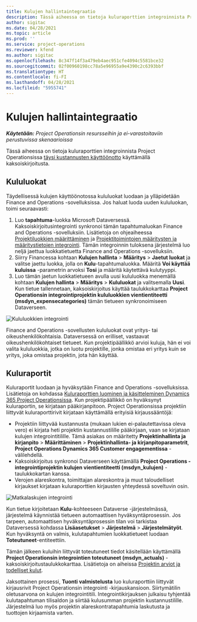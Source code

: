 ```yaml
---
title: Kulujen hallintaintegraatio
description: Tässä aiheessa on tietoja kuluraporttien integroinnista Project Operationsissa käyttämällä kaksoiskirjoitusta.
author: sigitac
ms.date: 04/28/2021
ms.topic: article
ms.prod: ''
ms.service: project-operations
ms.reviewer: kfend
ms.author: sigitac
ms.openlocfilehash: 8c347f14f3a479eb4aec951cfe4094c5581bce32
ms.sourcegitcommit: 02f00960198cc78a5e96955a9e4390c2c6393bbf
ms.translationtype: HT
ms.contentlocale: fi-FI
ms.lasthandoff: 04/28/2021
ms.locfileid: "5955741"
---
```

# <a name="expense-management-integration"></a>Kulujen hallintaintegraatio

_**Käytetään:** Project Operationsin resursseihin ja ei-varastoitaviin perustuvissa skenaarioissa_

Tässä aiheessa on tietoja kuluraporttien integroinnista Project Operationsissa [täysi kustannusten käyttöönotto](../expense/expense-overview.md) käyttämällä kaksoiskirjoitusta.

## <a name="expense-categories"></a>Kululuokat

Täydellisessä kulujen käyttöönotossa kululuokat luodaan ja ylläpidetään Finance and Operations -sovelluksissa. Jos haluat luoda uuden kululuokan, toimi seuraavasti:

1. Luo **tapahtuma**-luokka Microsoft Dataversessä. Kaksoiskirjoitusintegrointi synkronoi tämän tapahtumaluokan Finance and Operations -sovelluksiin. Lisätietoja on ohjeaiheessa [Projektiluokkien määrittäminen](/dynamics365/project-operations/project-accounting/configure-project-categories) ja [Projektitoimintojen määritysten ja määritystietojen integrointi](resource-dual-write-setup-integration.md). Tämän integroinnin tuloksena järjestelmä luo neljä jaettua luokkatietuetta Finance and Operations -sovelluksiin.
2. Siirry Financessa kohtaan **Kulujen hallinta** > **Määritys** > **Jaetut luokat** ja valitse jaettu luokka, jolla on **Kulu**-tapahtumaluokka. Määritä **Voi käyttää kuluissa** -parametrin arvoksi **Tosi** ja määritä käytettävä kulutyyppi.
3. Luo tämän jaetun luokkatietueen avulla uusi kululuokka menemällä kohtaan **Kulujen hallinta** > **Määritys** > **Kululuokat** ja valitsemalla **Uusi**. Kun tietue tallennetaan, kaksoiskirjoitus käyttää taulukkokarttaa **Project Operationsin integrointiprojektin kululuokkien vientientiteetti (msdyn\_expensecategories)** tämän tietueen synkronoimiseen Dataverseen.

  ![Kululuokkien integrointi](./media/DW6ExpenseCategories.png)

Finance and Operations -sovellusten kululuokat ovat yritys- tai oikeushenkilökohtaisia. Dataversessä on erilliset, vastaavat oikeushenkilökohtaiset tietueet. Kun projektipäällikkö arvioi kuluja, hän ei voi valita kululuokkia, jotka on luotu projektille, jonka omistaa eri yritys kuin se yritys, joka omistaa projektin, jota hän käyttää. 

## <a name="expense-reports"></a>Kuluraportit

Kuluraportit luodaan ja hyväksytään Finance and Operations -sovelluksissa. Lisätietoja on kohdassa [Kuluraporttien luominen ja käsitteleminen Dynamics 365 Project Operationsissa](/learn/modules/create-process-expense-reports/). Kun projektipäällikkö on hyväksynyt kuluraportin, se kirjataan pääkirjanpitoon. Project Operationsissa projektiin liittyvät kuluraporttirivit kirjataan käyttämällä erityisiä kirjaussääntöjä:

  - Projektiin liittyvää kustannusta (mukaan lukien ei-palautettavissa oleva vero) ei kirjata heti projektin kustannustilille pääkirjaan, vaan se kirjataan kulujen integrointitilille. Tämä asiakas on määritetty **Projektinhallinta ja kirjanpito** > **Määrittäminen** > **Projektinhallinta- ja kirjanpitoparametrit**, **Project Operations Dynamics 365 Customer engagementissa** -välilehdellä.
  - Kaksoiskirjoitus synkronoi Dataverseen käyttämällä **Project Operations -integrointiprojektin kulujen vientientiteetti (msdyn\_kulujen)** -taulukkokartan kanssa.
  - Verojen alareskontra, toimittajan alareskontra ja muut taloudelliset kirjaukset kirjataan kuluraporttien kirjausten yhteydessä soveltuvin osin.

  ![Matkalaskujen integrointi](./media/DW6ExpenseReports.png)

Kun tietue kirjoitetaan **Kulu**-kohteeseen Dataverse -järjestelmässä, järjestelmä käynnistää tietueen automaattisen hyväksyntäprosessin. Jos tarpeen, automaattisen hyväksyntäprosessin tilan voi tarkistaa Dataversessä kohdassa **Lisäasetukset** > **Järjestelmä** > **Järjestelmätyöt**. Kun hyväksyntä on valmis, kulutapahtumien luokkatietueet luodaan **Toteutuneet**-entiteettiin.

Tämän jälkeen kuluihin liittyvät toteutuneet tiedot käsitellään käyttämällä **Project Operationsin integrointien toteutuneet (msdyn\_actuals)** -kaksoiskirjoitustaulukkokarttaa. Lisätietoja on aiheissa [Projektin arviot ja todelliset kulut](resource-dual-write-estimates-actuals.md).

Jaksottainen prosessi, **Tuonti valmistelusta** luo kuluraporttiin liittyvät kirjausrivit Project Operationsin integrointi -kirjauskansioon. Siirtymätilin oletusarvona on kulujen integrointitili. Integrointikirjauksen julkaisu tyhjentää kulutapahtuman tilisaldon ja siirtää kulusumman projektin kustannustilille. Järjestelmä luo myös projektin alareskontratapahtumia laskutusta ja tuottojen kirjaamista varten.
